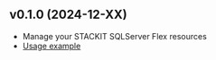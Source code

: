 ## v0.1.0 (2024-12-XX)

- Manage your STACKIT SQLServer Flex resources
- [Usage example](https://github.com/stackitcloud/stackit-sdk-python/tree/main/examples/sqlserverflex)
